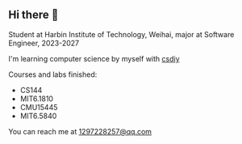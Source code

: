 ## Hi there 👋

Student at Harbin Institute of Technology, Weihai, major at Software Engineer, 2023-2027

I'm learning computer science by myself with [csdiy](https://csdiy.wiki/)

Courses and labs finished:
- CS144
- MIT6.1810
- CMU15445
- MIT6.5840

You can reach me at 1297228257@qq.com

<!--
**copicomi/copicomi** is a ✨ _special_ ✨ repository because its `README.md` (this file) appears on your GitHub profile.

Here are some ideas to get you started:

- 🔭 I’m currently working on ...
- 🌱 I’m currently learning ...
- 👯 I’m looking to collaborate on ...
- 🤔 I’m looking for help with ...
- 💬 Ask me about ...
- 📫 How to reach me: ...
- 😄 Pronouns: ...
- ⚡ Fun fact: ...
-->
